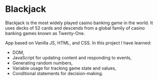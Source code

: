 # Blackjack

Blackjack is the most widely played casino banking game in the world. It uses decks of 52 cards and descends from a global family of casino banking games known as Twenty-One. 

App based on Vanilla JS, HTML, and CSS. In this project I have learned:

* DOM,
* JavaScript for updating content and responding to events,
* Generating random numbers,
* Variable usage for tracking game state and values,
* Conditional statements for decision-making. 



